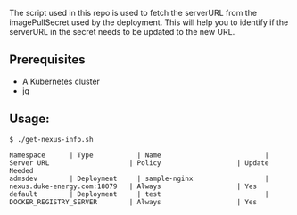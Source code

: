 The script used in this repo is used to fetch the serverURL from the imagePullSecret used by the deployment. This will help you to identify if the serverURL in the secret needs to be updated to the new URL. 

## Prerequisites

- A Kubernetes cluster
- jq
## Usage: 

```
$ ./get-nexus-info.sh

Namespace      | Type           | Name                          | Server URL                    | Policy                   | Update Needed
admsdev        | Deployment     | sample-nginx                  | nexus.duke-energy.com:18079   | Always                   | Yes
default        | Deployment     | test                          | DOCKER_REGISTRY_SERVER        | Always                   | Yes

```
